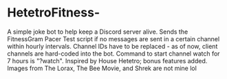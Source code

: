 # HetetroFitness-
A simple joke bot to help keep a Discord server alive. Sends the FitnessGram Pacer Test script if no messages are sent in a certain channel within hourly intervals. Channel IDs have to be replaced - as of now, client channels are hard-coded into the bot. Command to start channel watch for 7 hours is "?watch". Inspired by House Hetetro; bonus features added. Images from The Lorax, The Bee Movie, and Shrek are not mine lol
